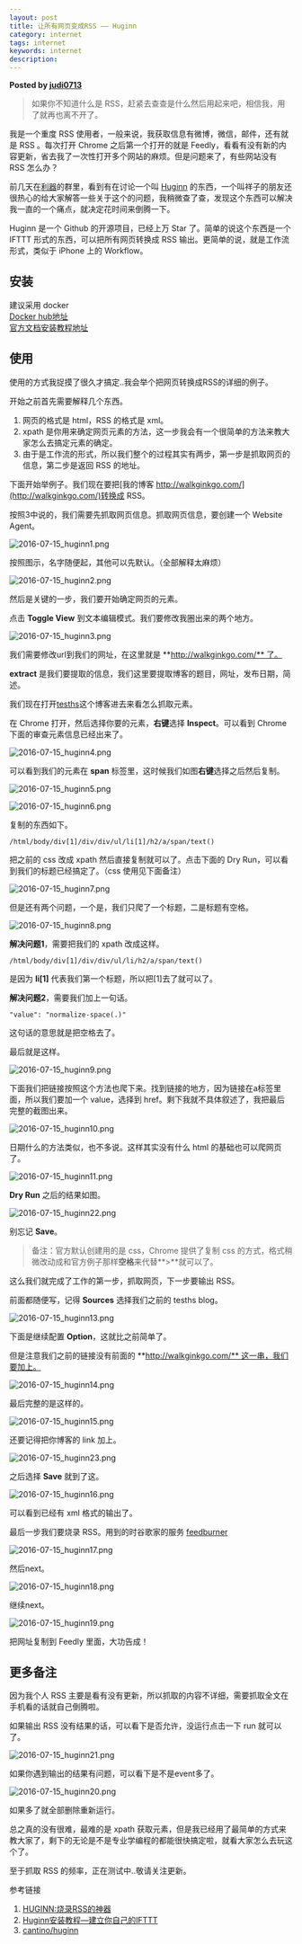 ```yaml
---  
layout: post  
title: 让所有网页变成RSS —— Huginn  
category: internet  
tags: internet  
keywords: internet  
description: 
---  
```


__Posted by [judi0713](http://walkginkgo.com/life/2016/07/15/huginn.html)__  

> 如果你不知道什么是 RSS，赶紧去查查是什么然后用起来吧，相信我，用了就再也离不开了。  

我是一个重度 RSS 使用者，一般来说，我获取信息有微博，微信，邮件，还有就是 RSS 。每次打开 Chrome 之后第一个打开的就是 Feedly，看看有没有新的内容更新，省去我了一次性打开多个网站的麻烦。但是问题来了，有些网站没有 RSS 怎么办？  

前几天在[利器](http://liqi.io/)的群里，看到有在讨论一个叫 [Huginn](https://github.com/cantino/huginn) 的东西，一个叫祥子的朋友还很热心的给大家解答一些关于这个的问题，我稍微查了查，发现这个东西可以解决我一直的一个痛点，就决定花时间来倒腾一下。  

Huginn 是一个 Github 的开源项目，已经上万 Star 了。简单的说这个东西是一个 IFTTT 形式的东西，可以把所有网页转换成 RSS 输出。更简单的说，就是工作流形式，类似于 iPhone 上的 Workflow。  

## 安装  

建议采用 docker  
[Docker hub地址](https://hub.docker.com/r/huginn/huginn)  
[官方文档安装教程地址](https://github.com/cantino/huginn/blob/master/doc/manual/installation.md)  

## 使用  

使用的方式我捉摸了很久才搞定..我会举个把网页转换成RSS的详细的例子。  

开始之前首先需要解释几个东西。  

1. 网页的格式是 html，RSS 的格式是 xml。  
2. xpath 是你用来确定网页元素的方法，这一步我会有一个很简单的方法来教大家怎么去搞定元素的确定。  
3. 由于是工作流的形式，所以我们整个的过程其实有两步，第一步是抓取网页的信息，第二步是返回 RSS 的地址。  

下面开始举例子。我们现在要把[我的博客 http://walkginkgo.com/](http://walkginkgo.com/)转换成 RSS。  

按照3中说的，我们需要先抓取网页信息。抓取网页信息，要创建一个 Website Agent。  

![2016-07-15_huginn1.png](/assets/postAssets/2018/2016-07-15_huginn1.webp)  

按照图示，名字随便起，其他可以先默认。（全部解释太麻烦）  

![2016-07-15_huginn2.png](/assets/postAssets/2018/2016-07-15_huginn2.webp)  

然后是关键的一步，我们要开始确定网页的元素。  

点击 **Toggle View** 到文本编辑模式。我们要修改我圈出来的两个地方。  

![2016-07-15_huginn3.png](/assets/postAssets/2018/2016-07-15_huginn3.webp)  

我们需要修改url到我们的网址，在这里就是 **http://walkginkgo.com/** 了。  

**extract** 是我们要提取的信息，我们这里要提取博客的题目，网址，发布日期，简述。  

我们现在打开[tesths](http://walkginkgo.com/)这个博客进去来看怎么抓取元素。  

在 Chrome 打开，然后选择你要的元素，**右键**选择 **Inspect**。可以看到 Chrome 下面的审查元素信息已经出来了。  

![2016-07-15_huginn4.png](/assets/postAssets/2018/2016-07-15_huginn4.webp)  

可以看到我们的元素在 **span** 标签里，这时候我们如图**右键**选择之后然后复制。  

![2016-07-15_huginn5.png](/assets/postAssets/2018/2016-07-15_huginn5.webp)  

![2016-07-15_huginn6.png](/assets/postAssets/2018/2016-07-15_huginn6.webp)  

复制的东西如下。  

`/html/body/div[1]/div/div/ul/li[1]/h2/a/span/text()`  

把之前的 css 改成 xpath 然后直接复制就可以了。点击下面的 Dry Run，可以看到我们的标题已经搞定了。（css 使用见下面备注）  

![2016-07-15_huginn7.png](/assets/postAssets/2018/2016-07-15_huginn7.webp)  

但是还有两个问题，一个是，我们只爬了一个标题，二是标题有空格。  

![2016-07-15_huginn8.png](/assets/postAssets/2018/2016-07-15_huginn8.webp)  

**解决问题1**，需要把我们的 xpath 改成这样。  

`/html/body/div[1]/div/div/ul/li/h2/a/span/text()`  

是因为 **li[1]** 代表我们第一个标题，所以把[1]去了就可以了。  

**解决问题2**，需要我们加上一句话。  

`"value": "normalize-space(.)"`  

这句话的意思就是把空格去了。  

最后就是这样。  

![2016-07-15_huginn9.png](/assets/postAssets/2018/2016-07-15_huginn9.webp)  

下面我们把链接按照这个方法也爬下来。找到链接的地方，因为链接在a标签里面，所以我们要加一个 value，选择到 href。剩下我就不具体叙述了，我把最后完整的截图出来。  

![2016-07-15_huginn10.png](/assets/postAssets/2018/2016-07-15_huginn10.webp)  

日期什么的方法类似，也不多说。这样其实没有什么 html 的基础也可以爬网页了。  

![2016-07-15_huginn11.png](/assets/postAssets/2018/2016-07-15_huginn11.webp)  

**Dry Run** 之后的结果如图。  

![2016-07-15_huginn22.png](/assets/postAssets/2018/2016-07-15_huginn22.webp)  

别忘记 **Save**。  

> 备注：官方默认创建用的是 css，Chrome 提供了复制 css 的方式，格式稍微改动成和官方例子那样**空格**来代替**>**就可以了。  

这么我们就完成了工作的第一步，抓取网页，下一步要输出 RSS。  

前面都随便写，记得 **Sources** 选择我们之前的 tesths blog。  

![2016-07-15_huginn13.png](/assets/postAssets/2018/2016-07-15_huginn13.webp)  

下面是继续配置 **Option**，这就比之前简单了。  

但是注意我们之前的链接没有前面的 **http://walkginkgo.com/** 这一串，我们要加上。  

![2016-07-15_huginn14.png](/assets/postAssets/2018/2016-07-15_huginn14.webp)  

最后完整的是这样的。  

![2016-07-15_huginn15.png](/assets/postAssets/2018/2016-07-15_huginn15.webp)  

还要记得把你博客的 link 加上。  

![2016-07-15_huginn23.png](/assets/postAssets/2018/2016-07-15_huginn23.webp)  

之后选择 **Save** 就到了这。  

![2016-07-15_huginn16.png](/assets/postAssets/2018/2016-07-15_huginn16.webp)  

可以看到已经有 xml 格式的输出了。  

最后一步我们要烧录 RSS。用到的时谷歌家的服务 [feedburner](https://feedburner.google.com/)  

![2016-07-15_huginn17.png](/assets/postAssets/2018/2016-07-15_huginn17.webp)  

然后next。  

![2016-07-15_huginn18.png](/assets/postAssets/2018/2016-07-15_huginn18.webp)  

继续next。  

![2016-07-15_huginn19.png](/assets/postAssets/2018/2016-07-15_huginn19.webp)  

把网址复制到 Feedly 里面，大功告成！  

## 更多备注  

因为我个人 RSS 主要是看有没有更新，所以抓取的内容不详细，需要抓取全文在手机看的话就自己倒腾啦。  

如果输出 RSS 没有结果的话，可以看下是否允许，没运行点击一下 run 就可以了。  

![2016-07-15_huginn21.png](/assets/postAssets/2018/2016-07-15_huginn21.webp)  

如果你遇到输出的结果有问题，可以看下是不是event多了。  

![2016-07-15_huginn20.png](/assets/postAssets/2018/2016-07-15_huginn20.webp)  

如果多了就全部删除重新运行。  

总之真的没有很难，最难的是 xpath 获取元素，但是我已经用了最简单的方式来教大家了，剩下的无论是不是专业学编程的都能很快搞定啦，就看大家怎么去玩这个了。  

至于抓取 RSS 的频率，正在测试中..敬请关注更新。  

参考链接  

1. [HUGINN:烧录RSS的神器](http://walden.farbox.com/post/huginn-a-rss-master-piece)  
2. [Huginn安装教程—建立你自己的IFTTT](http://www.jianshu.com/p/2e6e3f845bc3)  
3. [cantino/huginn](https://github.com/cantino/huginn)  

